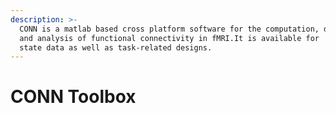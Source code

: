 ```yaml
---
description: >-
  CONN is a matlab based cross platform software for the computation, display
  and analysis of functional connectivity in fMRI.It is available for  restng
  state data as well as task-related designs.
---
```


# CONN Toolbox

